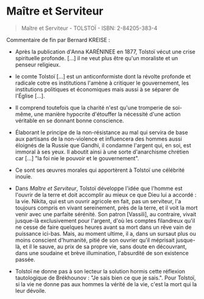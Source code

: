 # Maître et Serviteur

> Maître et Serviteur - TOLSTOÏ - ISBN: 2-84205-383-4

Commentaire de fin par Bernard KREISE :

- Après la publication d'Anna KARÉNINEE en 1877, Tolstoï vécut une crise spirituelle profonde. [...] il ne veut plus être qu'un moraliste et un penseur religieux.

- le comte Tolstoï [...] est un anticonformiste dont la révolte profonde et radicale cotre es institutions l'amène à critiquer le gouvernement, les institutions politiques et économiques mais aussi à se séparer de l'Église [...].

- Il comprend toutefois que la charité n'est qu'une tromperie de soi-même, une manière hypocrite d'étouffer la nécessité d'une action véritable en se donnant bonne conscience.

- Élaborant le principe de la non-résistance au mal qui servira de base aux partisans de la non-violence et influencera des hommes aussi éloignés de la Russie que Gandhi, il condamne l'argent qui, en soi, est immoral à ses yeux. Il aboutit ainsi à une sorte d'anarchisme chrétien car [...] "la foi nie le pouvoir et le gouvernement".

- Ce sont ses œuvres morales qui apportèrent à Tolstoï une célébrité inouïe.

- Dans _Maître et Serviteur_, Tolstoï développe l'idée que l'homme est l'ouvrir de la terre et doit accomplir au mieux ce que Dieu lui a accordé : la vie. Nikita, qui est un ouvrir agricole en fait, pas un serviteur, l'a toujours compris en vivant sereinement, près de la terre, et il voit la mort venir avec une parfaite sérénité. Son patron [Vassili], au contraire, vivait jusque-là exclusivement pour l'argent, d'où les comptes filandreux qu'il ne cesse de faire quelques heures avant sa mort dans un rêve vain de puissance ici-bas. Mais, au moment ultime, il a, dans un sursaut plus ou moins conscient d'humanité, pitié de son ouvrier qu'il méprisait jusque-là, et il le sauve, au prix de sa propre vie, sans doute en découvrant, dans une soudaine et brève illumination, l'absurdité de son existence passée.

- Tolstoï ne donne pas à son lecteur la solution hormis cette réflexion tautologique de Brékhounov : "Je sais bien ce que je sais.". Pour Tolstoï, si la vie ne donne pas aux hommes la vérité de la vie, c'est la mort qui la leur dévoile.
